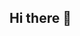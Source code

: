 ## Hi there 👋

<!--
**nhungpham1707/nhungpham1707** is a ✨ _special_ ✨ repository because its `README.md` (this file) appears on your GitHub profile.

Here are some ideas to get you started:

- 🔭 I’m currently working on children cancer at the Princess Maxima Center for Pediatric oncology
- 🌱 I’m currently learning how epigenomics affect cancer development 

